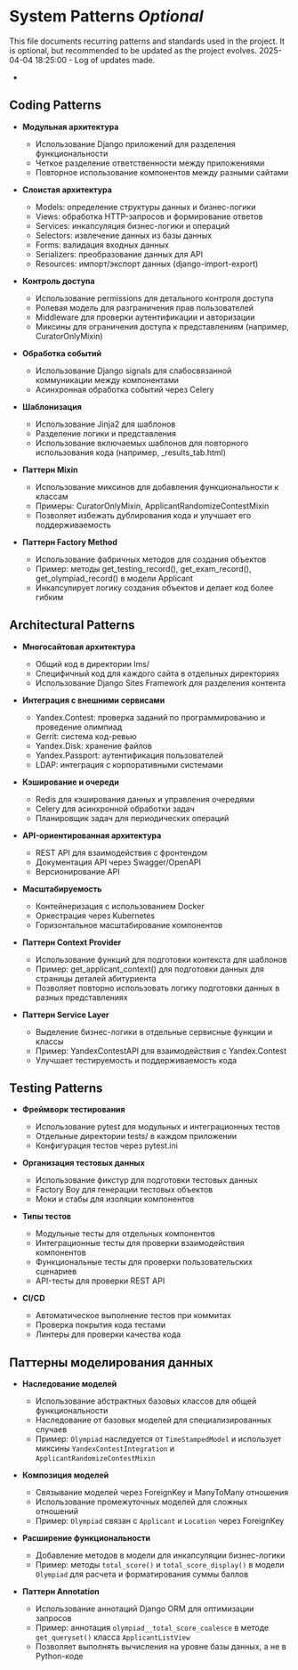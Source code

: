 # System Patterns *Optional*

This file documents recurring patterns and standards used in the project.
It is optional, but recommended to be updated as the project evolves.
2025-04-04 18:25:00 - Log of updates made.

*

## Coding Patterns

* **Модульная архитектура**
  - Использование Django приложений для разделения функциональности
  - Четкое разделение ответственности между приложениями
  - Повторное использование компонентов между разными сайтами

* **Слоистая архитектура**
  - Models: определение структуры данных и бизнес-логики
  - Views: обработка HTTP-запросов и формирование ответов
  - Services: инкапсуляция бизнес-логики и операций
  - Selectors: извлечение данных из базы данных
  - Forms: валидация входных данных
  - Serializers: преобразование данных для API
  - Resources: импорт/экспорт данных (django-import-export)

* **Контроль доступа**
  - Использование permissions для детального контроля доступа
  - Ролевая модель для разграничения прав пользователей
  - Middleware для проверки аутентификации и авторизации
  - Миксины для ограничения доступа к представлениям (например, CuratorOnlyMixin)

* **Обработка событий**
  - Использование Django signals для слабосвязанной коммуникации между компонентами
  - Асинхронная обработка событий через Celery

* **Шаблонизация**
  - Использование Jinja2 для шаблонов
  - Разделение логики и представления
  - Использование включаемых шаблонов для повторного использования кода (например, _results_tab.html)

* **Паттерн Mixin**
  - Использование миксинов для добавления функциональности к классам
  - Примеры: CuratorOnlyMixin, ApplicantRandomizeContestMixin
  - Позволяет избежать дублирования кода и улучшает его поддерживаемость

* **Паттерн Factory Method**
  - Использование фабричных методов для создания объектов
  - Пример: методы get_testing_record(), get_exam_record(), get_olympiad_record() в модели Applicant
  - Инкапсулирует логику создания объектов и делает код более гибким

## Architectural Patterns

* **Многосайтовая архитектура**
  - Общий код в директории lms/
  - Специфичный код для каждого сайта в отдельных директориях
  - Использование Django Sites Framework для разделения контента

* **Интеграция с внешними сервисами**
  - Yandex.Contest: проверка заданий по программированию и проведение олимпиад
  - Gerrit: система код-ревью
  - Yandex.Disk: хранение файлов
  - Yandex.Passport: аутентификация пользователей
  - LDAP: интеграция с корпоративными системами

* **Кэширование и очереди**
  - Redis для кэширования данных и управления очередями
  - Celery для асинхронной обработки задач
  - Планировщик задач для периодических операций

* **API-ориентированная архитектура**
  - REST API для взаимодействия с фронтендом
  - Документация API через Swagger/OpenAPI
  - Версионирование API

* **Масштабируемость**
  - Контейнеризация с использованием Docker
  - Оркестрация через Kubernetes
  - Горизонтальное масштабирование компонентов

* **Паттерн Context Provider**
  - Использование функций для подготовки контекста для шаблонов
  - Пример: get_applicant_context() для подготовки данных для страницы деталей абитуриента
  - Позволяет повторно использовать логику подготовки данных в разных представлениях

* **Паттерн Service Layer**
  - Выделение бизнес-логики в отдельные сервисные функции и классы
  - Пример: YandexContestAPI для взаимодействия с Yandex.Contest
  - Улучшает тестируемость и поддерживаемость кода

## Testing Patterns

* **Фреймворк тестирования**
  - Использование pytest для модульных и интеграционных тестов
  - Отдельные директории tests/ в каждом приложении
  - Конфигурация тестов через pytest.ini

* **Организация тестовых данных**
  - Использование фикстур для подготовки тестовых данных
  - Factory Boy для генерации тестовых объектов
  - Моки и стабы для изоляции компонентов

* **Типы тестов**
  - Модульные тесты для отдельных компонентов
  - Интеграционные тесты для проверки взаимодействия компонентов
  - Функциональные тесты для проверки пользовательских сценариев
  - API-тесты для проверки REST API

* **CI/CD**
  - Автоматическое выполнение тестов при коммитах
  - Проверка покрытия кода тестами
  - Линтеры для проверки качества кода

## Паттерны моделирования данных

* **Наследование моделей**
  - Использование абстрактных базовых классов для общей функциональности
  - Наследование от базовых моделей для специализированных случаев
  - Пример: `Olympiad` наследуется от `TimeStampedModel` и использует миксины `YandexContestIntegration` и `ApplicantRandomizeContestMixin`

* **Композиция моделей**
  - Связывание моделей через ForeignKey и ManyToMany отношения
  - Использование промежуточных моделей для сложных отношений
  - Пример: `Olympiad` связан с `Applicant` и `Location` через ForeignKey

* **Расширение функциональности**
  - Добавление методов в модели для инкапсуляции бизнес-логики
  - Пример: методы `total_score()` и `total_score_display()` в модели `Olympiad` для расчета и форматирования суммы баллов

* **Паттерн Annotation**
  - Использование аннотаций Django ORM для оптимизации запросов
  - Пример: аннотация `olympiad__total_score_coalesce` в методе `get_queryset()` класса `ApplicantListView`
  - Позволяет выполнять вычисления на уровне базы данных, а не в Python-коде
